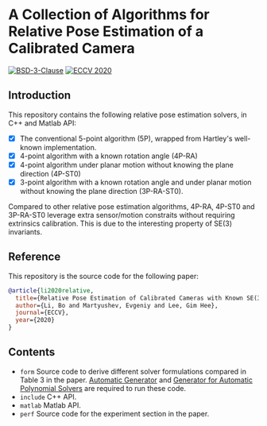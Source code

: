 # A Collection of Algorithms for Relative Pose Estimation of a Calibrated Camera

[![BSD-3-Clause](https://img.shields.io/github/license/prclibo/relative_pose)](https://github.com/prclibo/relative_pose/blob/master/LICENSE)
[![ECCV 2020](https://img.shields.io/badge/ECCV-2020-%231b75bc)]()

## Introduction

This repository contains the following relative pose estimation solvers, in C++ and Matlab API:

* [x] The conventional 5-point algorithm (5P), wrapped from Hartley's well-known implementation.
* [x] 4-point algorithm with a known rotation angle (4P-RA)
* [x] 4-point algorithm under planar motion without knowing the plane direction (4P-ST0)
* [x] 3-point algorithm with a known rotation angle and under planar motion without knowing the plane direction (3P-RA-ST0).

Compared to other relative pose estimation algorithms, 4P-RA, 4P-ST0 and 3P-RA-ST0 leverage extra sensor/motion constraits without requiring extrinsics calibration. This is due to the interesting property of SE(3) invariants.

## Reference

This repository is the source code for the following paper:

```bibtex
@article{li2020relative,
  title={Relative Pose Estimation of Calibrated Cameras with Known SE(3) Invariants},
  author={Li, Bo and Martyushev, Evgeniy and Lee, Gim Hee},
  journal={ECCV},
  year={2020}
}
```

## Contents

* `form` Source code to derive different solver formulations compared in Table 3 in the paper. [Automatic Generator](https://github.com/PavelTrutman/Automatic-Generator) and [Generator for Automatic Polynomial Solvers](https://github.com/prclibo/gaps) are required to run these code.
* `include` C++ API.
* `matlab` Matlab API.
* `perf` Source code for the experiment section in the paper.
